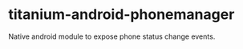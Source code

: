 titanium-android-phonemanager
=============================

Native android module to expose phone status change events.